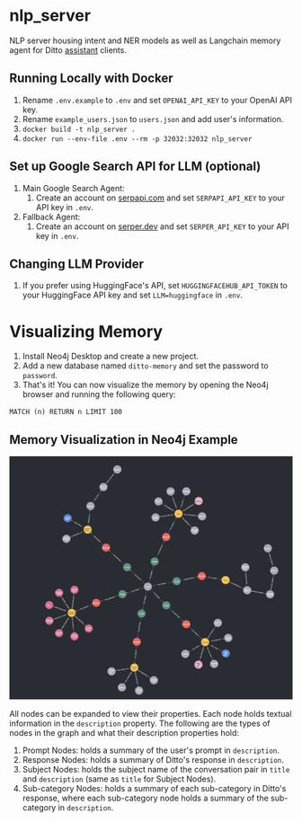 # nlp_server
NLP server housing intent and NER models as well as Langchain memory agent for Ditto [assistant](http://github.com/omarzanji/assistant) clients.

## Running Locally with Docker 
1. Rename `.env.example` to `.env` and set `OPENAI_API_KEY` to your OpenAI API key.
2. Rename `example_users.json` to `users.json` and add user's information.
3. `docker build -t nlp_server .`
4. `docker run --env-file .env --rm -p 32032:32032 nlp_server`

## Set up Google Search API for LLM (optional)
1. Main Google Search Agent:
    1. Create an account on [serpapi.com](http://serpapi.com/) and set `SERPAPI_API_KEY` to your API key in `.env`.
2. Fallback Agent: 
    1. Create an account on [serper.dev](http://serper.dev/) and set `SERPER_API_KEY` to your API key in `.env`.

## Changing LLM Provider
1. If you prefer using HuggingFace's API, set `HUGGINGFACEHUB_API_TOKEN` to your HuggingFace API key and set `LLM=huggingface` in `.env`.

# Visualizing Memory
1. Install Neo4j Desktop and create a new project.
2. Add a new database named `ditto-memory` and set the password to `password`.
3. That's it! You can now visualize the memory by opening the Neo4j browser and running the following query:
```cypher
MATCH (n) RETURN n LIMIT 100
```

## Memory Visualization in Neo4j Example
![Memory Visualization](./modules/prompt-response-kg.png)

All nodes can be expanded to view their properties. Each node holds textual information in the `description` property. The following are the types of nodes in the graph and what their description properties hold:

1. Prompt Nodes: holds a summary of the user's prompt in `description`.
2. Response Nodes: holds a summary of Ditto's response in `description`.
3. Subject Nodes: holds the subject name of the conversation pair in `title` and `description` (same as `title` for Subject Nodes).
4. Sub-category Nodes: holds a summary of each sub-category in Ditto's response, where each sub-category node holds a summary of the sub-category in `description`.


